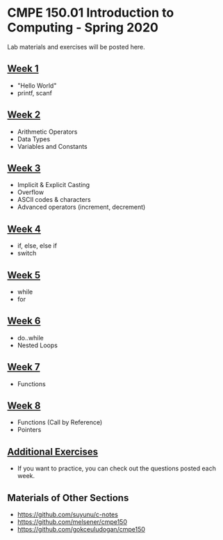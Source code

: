 # CMPE 150.01 Introduction to Computing - Spring 2020

Lab materials and exercises will be posted here.

## [Week 1](https://github.com/zeynepyirmibes/cmpe150-spring20/tree/master/Week%201)

* "Hello World"
* printf, scanf

## [Week 2](https://github.com/zeynepyirmibes/cmpe150-spring20/tree/master/Week%202)

* Arithmetic Operators
* Data Types
* Variables and Constants

## [Week 3](https://github.com/zeynepyirmibes/cmpe150-spring20/tree/master/Week%203)

* Implicit & Explicit Casting
* Overflow
* ASCII codes & characters
* Advanced operators (increment, decrement)

## [Week 4](https://github.com/zeynepyirmibes/cmpe150-spring20/tree/master/Week%204)

* if, else, else if
* switch

## [Week 5](https://github.com/zeynepyirmibes/cmpe150-spring20/tree/master/Week%205)

* while
* for

## [Week 6](https://github.com/zeynepyirmibes/cmpe150-spring20/tree/master/Week%206)

* do..while
* Nested Loops

## [Week 7](https://github.com/zeynepyirmibes/cmpe150-spring20/tree/master/Week%207)

* Functions

## [Week 8](https://github.com/zeynepyirmibes/cmpe150-spring20/tree/master/Week%208)

* Functions (Call by Reference)
* Pointers

## [Additional Exercises](https://github.com/zeynepyirmibes/cmpe150-spring20/tree/master/Additional%20Exercises)

* If you want to practice, you can check out the questions posted each week. 

## Materials of Other Sections
* https://github.com/suyunu/c-notes
* https://github.com/melsener/cmpe150
* https://github.com/gokceuludogan/cmpe150

